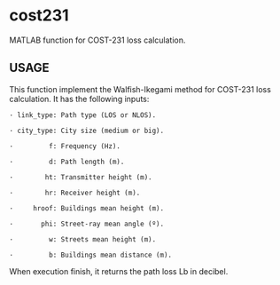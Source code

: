 # cost231
MATLAB function for COST-231 loss calculation.

## USAGE

This function implement the Walfish-Ikegami method for COST-231 loss calculation. It has the following inputs:

    · link_type: Path type (LOS or NLOS).
  
    · city_type: City size (medium or big).
  
    ·         f: Frequency (Hz).
  
    ·         d: Path length (m).
  
    ·        ht: Transmitter height (m).
  
    ·        hr: Receiver height (m).
  
    ·     hroof: Buildings mean height (m).
  
    ·       phi: Street-ray mean angle (º).
  
    ·         w: Streets mean height (m).
  
    ·         b: Buildings mean distance (m).

When execution finish, it returns the path loss Lb in decibel.
